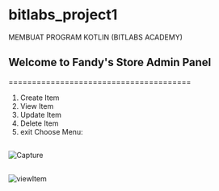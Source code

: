 # bitlabs_project1
MEMBUAT PROGRAM KOTLIN (BITLABS ACADEMY)

## Welcome to Fandy's Store Admin Panel 
=======================================
1. Create Item
2. View Item
3. Update Item
4. Delete Item
5. exit
Choose Menu: 
##
![Capture](https://user-images.githubusercontent.com/61608860/79321177-28a33400-7f35-11ea-8cb5-c55bedc04e7f.PNG)
##
![viewItem](https://user-images.githubusercontent.com/61608860/79317074-6f8e2b00-7f2f-11ea-9ccf-39d92ec8bbfb.PNG)
